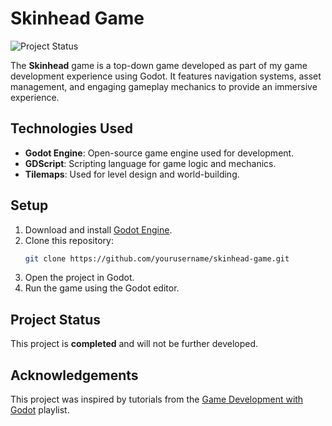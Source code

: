 # Skinhead Game

![Project Status](https://img.shields.io/badge/status-completed-brightgreen)

The **Skinhead** game is a top-down game developed as part of my game development experience using Godot. It features navigation systems, asset management, and engaging gameplay mechanics to provide an immersive experience.

## Technologies Used
- **Godot Engine**: Open-source game engine used for development.
- **GDScript**: Scripting language for game logic and mechanics.
- **Tilemaps**: Used for level design and world-building.

## Setup
1. Download and install [Godot Engine](https://godotengine.org/).
2. Clone this repository:
   ```sh
   git clone https://github.com/yourusername/skinhead-game.git
   ```
3. Open the project in Godot.
4. Run the game using the Godot editor.

## Project Status
This project is **completed** and will not be further developed.

## Acknowledgements
This project was inspired by tutorials from the [Game Development with Godot](https://www.youtube.com/playlist?list=PLNf5C5m0lhibGPgUkTgsMgO12VIHwqC7A) playlist.
